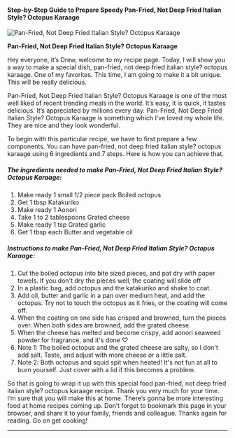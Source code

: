             

#### Step-by-Step Guide to Prepare Speedy Pan-Fried, Not Deep Fried Italian Style? Octopus Karaage

![Pan-Fried, Not Deep Fried Italian Style? Octopus Karaage](https://img-global.cpcdn.com/recipes/5053466029326336/751x532cq70/pan-fried-not-deep-fried-italian-style-octopus-karaage-recipe-main-photo.jpg)

**Pan-Fried, Not Deep Fried Italian Style? Octopus Karaage**

Hey everyone, it’s Drew, welcome to my recipe page. Today, I will show you a way to make a special dish, pan-fried, not deep fried italian style? octopus karaage. One of my favorites. This time, I am going to make it a bit unique. This will be really delicious.

Pan-Fried, Not Deep Fried Italian Style? Octopus Karaage is one of the most well liked of recent trending meals in the world. It’s easy, it is quick, it tastes delicious. It’s appreciated by millions every day. Pan-Fried, Not Deep Fried Italian Style? Octopus Karaage is something which I’ve loved my whole life. They are nice and they look wonderful.

To begin with this particular recipe, we have to first prepare a few components. You can have pan-fried, not deep fried italian style? octopus karaage using 6 ingredients and 7 steps. Here is how you can achieve that.

##### The ingredients needed to make Pan-Fried, Not Deep Fried Italian Style? Octopus Karaage:

1.  Make ready 1 small 1/2 piece pack Boiled octopus
2.  Get 1 tbsp Katakuriko
3.  Make ready 1 Aonori
4.  Take 1 to 2 tablespoons Grated cheese
5.  Make ready 1 tsp Grated garlic
6.  Get 1 tbsp each Butter and vegetable oil

##### Instructions to make Pan-Fried, Not Deep Fried Italian Style? Octopus Karaage:

1.  Cut the boiled octopus into bite sized pieces, and pat dry with paper towels. If you don't dry the pieces well, the coating will slide off
2.  In a plastic bag, add octopus and the katakuriko and shake to coat.
3.  Add oil, butter and garlic in a pan over medium heat, and add the octopus. Try not to touch the octopus as it fries, or the coating will come off.
4.  When the coating on one side has crisped and browned, turn the pieces over. When both sides are browned, add the grated cheese.
5.  When the cheese has melted and become crispy, add aonori seaweed powder for fragrance, and it's done ♡
6.  Note 1: The boiled octopus and the grated cheese are salty, so I don't add salt. Taste, and adjust with more cheese or a little salt.
7.  Note 2: Both octopus and squid spit when heated! It's not fun at all to burn yourself. Just cover with a lid if this becomes a problem.

So that is going to wrap it up with this special food pan-fried, not deep fried italian style? octopus karaage recipe. Thank you very much for your time. I’m sure that you will make this at home. There’s gonna be more interesting food at home recipes coming up. Don’t forget to bookmark this page in your browser, and share it to your family, friends and colleague. Thanks again for reading. Go on get cooking!

* * *